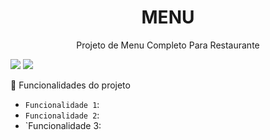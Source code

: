 <h1 align="center">MENU</h1>
<p align="center">Projeto de Menu Completo Para Restaurante</p>

<img src="https://img.shields.io/static/v1?label=Projeto&message=005&color=7159c1&style=for-the-badge&logo=ghost"/> <img src="https://img.shields.io/static/v1?label=Status&message=EM Construção&color=7159c1&style=for-the-badge&logo=ghost"/>

:hammer: Funcionalidades do projeto

- `Funcionalidade 1`:
- `Funcionalidade 2`:
- `Funcionalidade 3:
